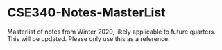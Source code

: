 # CSE340-Notes-MasterList
Masterlist of notes from Winter 2020, likely applicable to future quarters. This will be updated. Please only use this as a reference.
